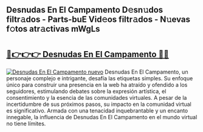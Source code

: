 ## Desnudas En El Campamento D𝚎sn𝚞dos filtr𝚊dos - Parts-buE Vid𝚎os filtr𝚊dos - N𝚞evas f𝚘tos atr𝚊ctivas mWgLs

# <h2><a href="http://mb6zy1a.tromn.icu/?c=Desnudas+En+El+Campamento">🔗👉👉👉 Desnudas En El Campamento 🔗🔗</a></h2>

[![Desnudas En El Campamento nuevo](https://i.imgur.com/pEAQMta.gif)](http://mb6zy1a.tromn.icu/?c=Desnudas+En+El+Campamento)
Desnudas En El Campamento, un personaje complejo e intrigante, desafía las etiquetas simples. Su enfoque único para construir una presencia en la web ha atraído y ofendido a los seguidores, estimulando debates sobre la expresión artística, el consentimiento y la esencia de las comunidades virtuales. A pesar de la incertidumbre de sus próximos pasos, su impacto en la comunidad virtual es significativo. Armada con una tenacidad inquebrantable y un encanto innegable, la influencia de Desnudas En El Campamento en el mundo virtual no tiene límites.
